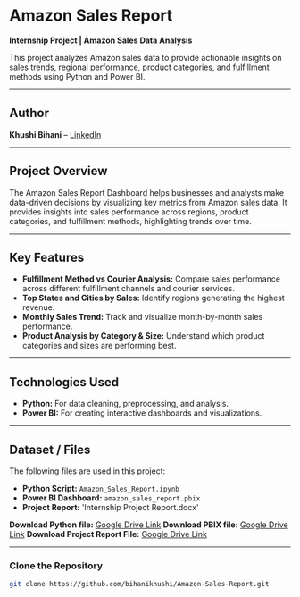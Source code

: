 # Amazon Sales Report
**Internship Project | Amazon Sales Data Analysis**  

This project analyzes Amazon sales data to provide actionable insights on sales trends, regional performance, product categories, and fulfillment methods using Python and Power BI.

---

## Author
**Khushi Bihani** – [LinkedIn](https://www.linkedin.com/in/khushi-bihani-78a877315)

---

## Project Overview
The Amazon Sales Report Dashboard helps businesses and analysts make data-driven decisions by visualizing key metrics from Amazon sales data. It provides insights into sales performance across regions, product categories, and fulfillment methods, highlighting trends over time.

---

## Key Features
- **Fulfillment Method vs Courier Analysis:** Compare sales performance across different fulfillment channels and courier services.  
- **Top States and Cities by Sales:** Identify regions generating the highest revenue.  
- **Monthly Sales Trend:** Track and visualize month-by-month sales performance.  
- **Product Analysis by Category & Size:** Understand which product categories and sizes are performing best.

---

## Technologies Used
- **Python:** For data cleaning, preprocessing, and analysis.  
- **Power BI:** For creating interactive dashboards and visualizations.  

---
## Dataset / Files
The following files are used in this project:

- **Python Script:** `Amazon_Sales_Report.ipynb`
- **Power BI Dashboard:** `amazon_sales_report.pbix`
- **Project Report:** 'Internship Project Report.docx'

**Download Python file:** [Google Drive Link](https://drive.google.com/file/d/1XtluQ6Yd1AXqyNiXbeov3f-LLU8k3Kwc/view?usp=drive_link)
**Download PBIX file:** [Google Drive Link](https://drive.google.com/file/d/1fPanpXgiwaCVfZvBd54haYTAombnpRq8/view?usp=drive_link)
**Download Project Report File:** [Google Drive Link](https://docs.google.com/document/d/1qrYDnkDMorga7PiUHDjJi0xqU89FYuZN/edit?usp=drive_link&ouid=105421599820275213021&rtpof=true&sd=true)

---

### Clone the Repository
```bash
git clone https://github.com/bihanikhushi/Amazon-Sales-Report.git


